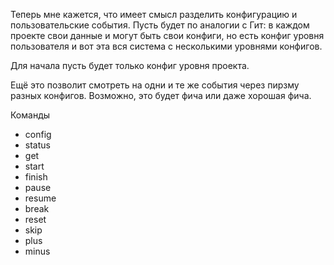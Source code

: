 Теперь мне кажется, что имеет смысл разделить конфигурацию и пользовательские события. Пусть будет по аналогии с Гит: в каждом проекте свои данные и могут быть свои конфиги, но есть конфиг уровня пользователя и вот эта вся система с несколькими уровнями конфигов.

Для начала пусть будет только конфиг уровня проекта.

Ещё это позволит смотреть на одни и те же события через пирзму разных конфигов. Возможно, это будет фича или даже хорошая фича.

Команды
- config
- status
- get
- start
- finish
- pause
- resume
- break
- reset
- skip
- plus
- minus
